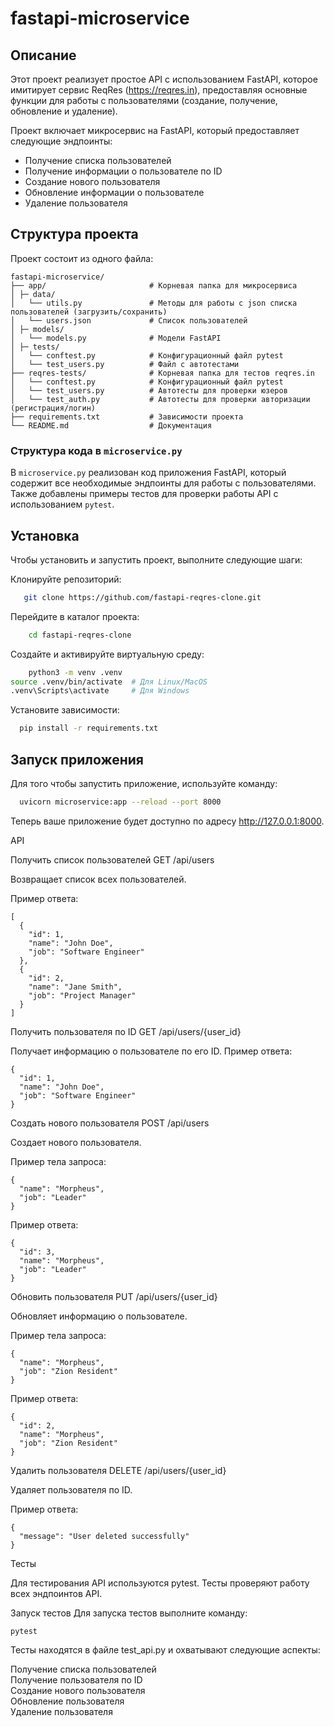 # fastapi-microservice

## Описание

Этот проект реализует простое API с использованием FastAPI, которое имитирует сервис ReqRes (https://reqres.in), предоставляя основные функции для работы с пользователями (создание, получение, обновление и удаление).

Проект включает микросервис на FastAPI, который предоставляет следующие эндпоинты:
- Получение списка пользователей
- Получение информации о пользователе по ID
- Создание нового пользователя
- Обновление информации о пользователе
- Удаление пользователя

## Структура проекта

Проект состоит из одного файла:

```
fastapi-microservice/
├── app/                       # Корневая папка для микросервиса
│ ├─ data/
│   └── utils.py               # Методы для работы с json списка пользователей (загрузить/сохранить)
│   └── users.json             # Список пользователей
│ ├─ models/
│   └── models.py              # Модели FastAPI
│ ├─ tests/
│   └── conftest.py            # Конфигурационный файл pytest
│   └── test_users.py          # Файл с автотестами
├── reqres-tests/              # Корневая папка для тестов reqres.in
│   └── conftest.py            # Конфигурационный файл pytest
│   └── test_users.py          # Автотесты для проверки юзеров
│   └── test_auth.py           # Автотесты для проверки авторизации (регистрация/логин)
├── requirements.txt           # Зависимости проекта
└── README.md                  # Документация

```


### Структура кода в `microservice.py`

В `microservice.py` реализован код приложения FastAPI, который содержит все необходимые эндпоинты для работы с пользователями. Также добавлены примеры тестов для проверки работы API с использованием `pytest`.

## Установка

Чтобы установить и запустить проект, выполните следующие шаги:


Клонируйте репозиторий:

   ```bash
      git clone https://github.com/fastapi-reqres-clone.git
```
Перейдите в каталог проекта:
```bash
    cd fastapi-reqres-clone
```

Создайте и активируйте виртуальную среду:
```bash
    python3 -m venv .venv
source .venv/bin/activate  # Для Linux/MacOS
.venv\Scripts\activate     # Для Windows
```

Установите зависимости:
```bash
  pip install -r requirements.txt
```
## Запуск приложения

Для того чтобы запустить приложение, используйте команду:

```bash
  uvicorn microservice:app --reload --port 8000
```

Теперь ваше приложение будет доступно по адресу http://127.0.0.1:8000.

API

Получить список пользователей
GET /api/users

Возвращает список всех пользователей.

Пример ответа:

```
[
  {
    "id": 1,
    "name": "John Doe",
    "job": "Software Engineer"
  },
  {
    "id": 2,
    "name": "Jane Smith",
    "job": "Project Manager"
  }
]
```

Получить пользователя по ID
GET /api/users/{user_id}

Получает информацию о пользователе по его ID.
Пример ответа:

```
{
  "id": 1,
  "name": "John Doe",
  "job": "Software Engineer"
}
```
Создать нового пользователя
POST /api/users

Создает нового пользователя.

Пример тела запроса:

```
{
  "name": "Morpheus",
  "job": "Leader"
}
```
Пример ответа:

```
{
  "id": 3,
  "name": "Morpheus",
  "job": "Leader"
}
```
Обновить пользователя
PUT /api/users/{user_id}

Обновляет информацию о пользователе.

Пример тела запроса:

```
{
  "name": "Morpheus",
  "job": "Zion Resident"
}
```
Пример ответа:

```
{
  "id": 2,
  "name": "Morpheus",
  "job": "Zion Resident"
}
```
Удалить пользователя
DELETE /api/users/{user_id}

Удаляет пользователя по ID.

Пример ответа:

```
{
  "message": "User deleted successfully"
}
```
Тесты

Для тестирования API используются pytest. Тесты проверяют работу всех эндпоинтов API.

Запуск тестов
Для запуска тестов выполните команду:

```pytest```

Тесты находятся в файле test_api.py и охватывают следующие аспекты:

Получение списка пользователей<br>
Получение пользователя по ID<br>
Создание нового пользователя<br>
Обновление пользователя<br>
Удаление пользователя
